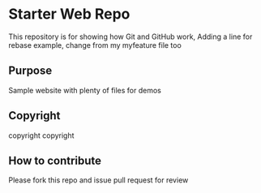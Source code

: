 # Starter Web Repo

This repository is for showing how Git and GitHub work,
Adding a line for rebase example, change from my myfeature file too

## Purpose

Sample website with plenty of files for demos

## Copyright
copyright copyright

## How to contribute

Please fork this repo and issue pull request for review

